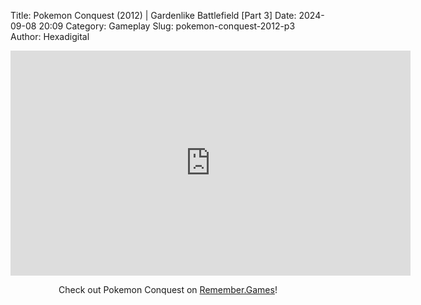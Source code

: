 Title: Pokemon Conquest (2012) | Gardenlike Battlefield [Part 3]
Date: 2024-09-08 20:09
Category: Gameplay
Slug: pokemon-conquest-2012-p3
Author: Hexadigital

<center><iframe src="https://www.youtube.com/embed/5Xdb8oSzntU?feature=oembed" allow="accelerometer; autoplay; encrypted-media; gyroscope; picture-in-picture" width="640" height="360" frameborder="0"></iframe>

Check out Pokemon Conquest on [Remember.Games](https://remember.games/game/408/pokemon-conquest/)!</center>
